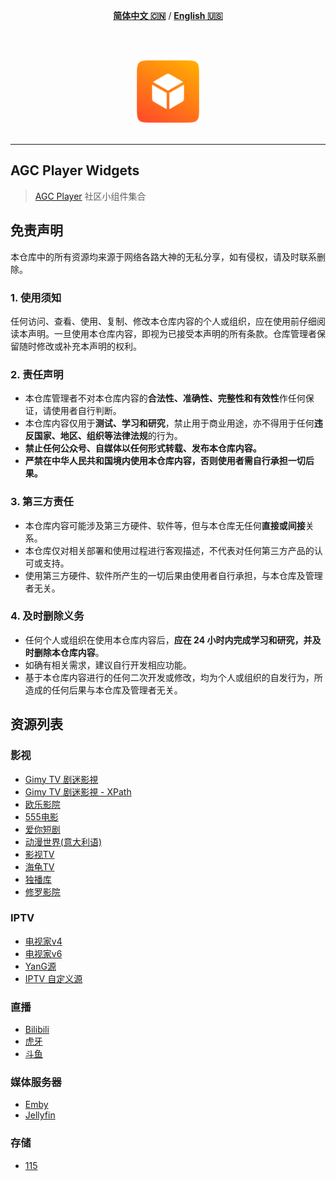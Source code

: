 
<div align=center>
    
[**简体中文 🇨🇳**](README.md) / [**English 🇺🇸**](README.en.md)

</div>
<br>

<p align="center">
  <br>
  <img width="100" src="./logo.png" alt="logo of agc player widgets repository">
  <br>
  <br>
</p>

---

## AGC Player Widgets

> [AGC Player](https://agcplayer.com) 社区小组件集合

## 免责声明

本仓库中的所有资源均来源于网络各路大神的无私分享，如有侵权，请及时联系删除。

### 1. 使用须知
任何访问、查看、使用、复制、修改本仓库内容的个人或组织，应在使用前仔细阅读本声明。一旦使用本仓库内容，即视为已接受本声明的所有条款。仓库管理者保留随时修改或补充本声明的权利。

### 2. 责任声明
- 本仓库管理者不对本仓库内容的**合法性、准确性、完整性和有效性**作任何保证，请使用者自行判断。  
- 本仓库内容仅用于**测试、学习和研究**，禁止用于商业用途，亦不得用于任何**违反国家、地区、组织等法律法规**的行为。  
- **禁止任何公众号、自媒体以任何形式转载、发布本仓库内容。**  
- **严禁在中华人民共和国境内使用本仓库内容，否则使用者需自行承担一切后果。**  

### 3. 第三方责任
- 本仓库内容可能涉及第三方硬件、软件等，但与本仓库无任何**直接或间接**关系。  
- 本仓库仅对相关部署和使用过程进行客观描述，不代表对任何第三方产品的认可或支持。  
- 使用第三方硬件、软件所产生的一切后果由使用者自行承担，与本仓库及管理者无关。  

### 4. 及时删除义务
- 任何个人或组织在使用本仓库内容后，**应在 24 小时内完成学习和研究，并及时删除本仓库内容**。  
- 如确有相关需求，建议自行开发相应功能。  
- 基于本仓库内容进行的任何二次开发或修改，均为个人或组织的自发行为，所造成的任何后果与本仓库及管理者无关。


## 资源列表

### 影视

- [Gimy TV 剧迷影視](https://github.com/zoroyyoo/agcplayer-widgets/raw/refs/heads/main/widgets/video-gimy.zip)
- [Gimy TV 剧迷影視 - XPath](https://github.com/zoroyyoo/agcplayer-widgets/raw/refs/heads/main/widgets/video-gimy-xpath.zip)
- [欧乐影院](https://github.com/zoroyyoo/agcplayer-widgets/raw/refs/heads/main/widgets/video-olevod.zip)
- [555电影](https://github.com/zoroyyoo/agcplayer-widgets/raw/refs/heads/main/widgets/video-555dy.zip)
- [爱你短剧](https://github.com/zoroyyoo/agcplayer-widgets/raw/refs/heads/main/widgets/video-ainidj.zip)
- [动漫世界(意大利语)](https://github.com/zoroyyoo/agcplayer-widgets/raw/refs/heads/main/widgets/video-animeworld.zip)
- [影视TV](https://github.com/zoroyyoo/agcplayer-widgets/raw/refs/heads/main/widgets/video-yingshitv.zip)
- [海龟TV](https://github.com/zoroyyoo/agcplayer-widgets/raw/refs/heads/main/widgets/video-haiguitv.zip)
- [独播库](https://github.com/zoroyyoo/agcplayer-widgets/raw/refs/heads/main/widgets/video-duboku.zip)
- [修罗影院](https://github.com/zoroyyoo/agcplayer-widgets/raw/refs/heads/main/widgets/video-xlys.zip)

### IPTV

- [电视家v4](https://github.com/zoroyyoo/agcplayer-widgets/raw/refs/heads/main/widgets/iptv-tvboxv4.zip)
- [电视家v6](https://github.com/zoroyyoo/agcplayer-widgets/raw/refs/heads/main/widgets/iptv-tvboxv6.zip)
- [YanG源](https://github.com/zoroyyoo/agcplayer-widgets/raw/refs/heads/main/widgets/iptv-YanG.zip)
- [IPTV 自定义源](https://github.com/zoroyyoo/agcplayer-widgets/raw/refs/heads/main/widgets/iptv.zip)

### 直播

- [Bilibili](https://github.com/zoroyyoo/agcplayer-widgets/raw/refs/heads/main/widgets/live-bilibili.zip)
- [虎牙](https://github.com/zoroyyoo/agcplayer-widgets/raw/refs/heads/main/widgets/live-huya.zip)
- [斗鱼](https://github.com/zoroyyoo/agcplayer-widgets/raw/refs/heads/main/widgets/live-douyu.zip)

### 媒体服务器
- [Emby](https://github.com/zoroyyoo/agcplayer-widgets/raw/refs/heads/main/widgets/server-emby.zip)
- [Jellyfin](https://github.com/zoroyyoo/agcplayer-widgets/raw/refs/heads/main/widgets/server-jellyfin.zip)

### 存储
- [115](https://github.com/zoroyyoo/agcplayer-widgets/raw/refs/heads/main/widgets/storage-115.zip)